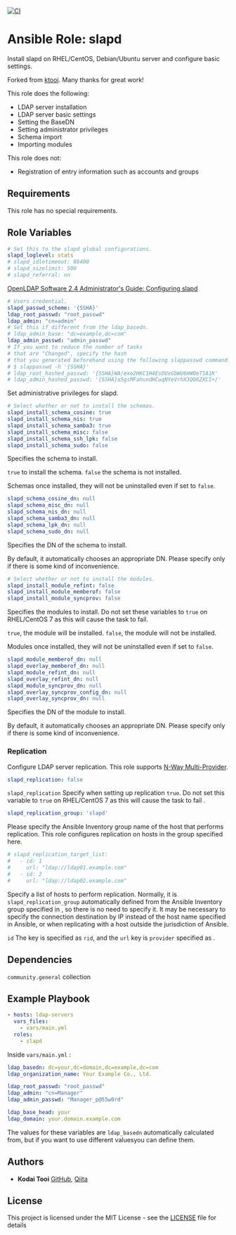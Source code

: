 [![CI](https://github.com/uprunningcloud/ansible-role-slapd/workflows/CI/badge.svg)](https://github.com/uprunningcloud/ansible-role-slapd/actions?query=workflow%3ACI+branch%3Amain)

# Ansible Role: slapd

Install slapd on RHEL/CentOS, Debian/Ubuntu server and configure basic settings.

Forked from [ktooi](https://github-com.translate.goog/ktooi/ansible-role-slapd). Many thanks for great work!

This role does the following:

* LDAP server installation
* LDAP server basic settings
* Setting the BaseDN
* Setting administrator privileges
* Schema import
* Importing modules

This role does not:

* Registration of entry information such as accounts and groups


## Requirements

This role has no special requirements.

## Role Variables

```yaml
# Set this to the slapd global configurations.
slapd_loglevel: stats
# slapd_idletimeout: 86400
# slapd_sizelimit: 500
# slapd_referral: on
```

[OpenLDAP Software 2.4 Administrator's Guide: Configuring slapd](https://www.openldap.org/doc/admin24/slapdconf2.html#cn%3Dconfig)

```yaml
# Users credential.
slapd_passwd_scheme: '{SSHA}'
ldap_root_passwd: "root_passwd"
ldap_admin: "cn=admin"
# Set this if different from the ldap_basedn.
# ldap_admin_base: "dc=example,dc=com"
ldap_admin_passwd: "admin_passwd"
# If you want to reduce the number of tasks
# that are "Changed", specify the hash
# that you generated beforehand using the following slappasswd command.
# $ slappasswd -h '{SSHA}'
# ldap_root_hashed_passwd: '{SSHA}WA/exo2HKC1H4EsOUxGbWU6mW0eT1A1K'
# ldap_admin_hashed_passwd: '{SSHA}a5gsMFahundHCuqNYeVrhX3QO6ZXCI+/'
```

Set administrative privileges for slapd.

```yaml
# Select whether or not to install the schemas.
slapd_install_schema_cosine: true
slapd_install_schema_nis: true
slapd_install_schema_samba3: true
slapd_install_schema_misc: false
slapd_install_schema_ssh_lpk: false
slapd_install_schema_sudo: false
```

Specifies the schema to install.

`true` to install the schema.
`false` the schema is not installed.

Schemas once installed, they will not be uninstalled even if set to `false`.

```yaml
slapd_schema_cosine_dn: null
slapd_schema_misc_dn: null
slapd_schema_nis_dn: null
slapd_schema_samba3_dn: null
slapd_schema_lpk_dn: null
slapd_schema_sudo_dn: null
```

Specifies the DN of the schema to install.

By default, it automatically chooses an appropriate DN. Please specify only if there is some kind of inconvenience.

```yaml
# Select whether or not to install the modules.
slapd_install_module_refint: false
slapd_install_module_memberof: false
slapd_install_module_syncprov: false
```

Specifies the modules to install.
Do not set these variables to `true` on RHEL/CentOS 7 as this will cause the task to fail.

`true`, the module will be installed.
`false`, the module will not be installed.

Modules once installed, they will not be uninstalled even if set to `false`.

```yaml
slapd_module_memberof_dn: null
slapd_overlay_memberof_dn: null
slapd_module_refint_dn: null
slapd_overlay_refint_dn: null
slapd_module_syncprov_dn: null
slapd_overlay_syncprov_config_dn: null
slapd_overlay_syncprov_dn: null
```

Specifies the DN of the module to install.

By default, it automatically chooses an appropriate DN. Please specify only if there is some kind of inconvenience.


### Replication

Configure LDAP server replication.
This role supports  [N-Way Multi-Provider](https://www.openldap.org/doc/admin24/replication.html#N-Way%20Multi-Provider).

```yaml
slapd_replication: false
```

`slapd_replication` Specify when setting up replication `true`. Do not set this variable to `true` on RHEL/CentOS 7 as this will cause the task to fail .

```yaml
slapd_replication_group: 'slapd'
```

Please specify the Ansible Inventory group name of the host that performs replication. This role configures replication on hosts in the group specified here.

```yaml
# slapd_replication_target_list:
#   - id: 1
#     url: "ldap://ldap01.example.com"
#   - id: 2
#     url: "ldap://ldap02.example.com"
```

Specify a list of hosts to perform replication. Normally, it is `slapd_replication_group` automatically defined from the Ansible Inventory group specified in , so there is no need to specify it. It may be necessary to specify the connection destination by IP instead of the host name specified in Ansible, or when replicating with a host outside the jurisdiction of Ansible.

`id` The key is specified as `rid`, and the `url` key is `provider` specified as .

## Dependencies

`community.general` collection

## Example Playbook

```yaml
- hosts: ldap-servers
  vars_files:
    - vars/main.yml
  roles:
    - slapd
```

Inside `vars/main.yml` :

```yaml
ldap_basedn: dc=your,dc=domain,dc=example,dc=com
ldap_organization_name: Your Example Co., Ltd.

ldap_root_passwd: "root_passwd"
ldap_admin: "cn=Manager"
ldap_admin_passwd: "Manager_p@55w0rd"
```

```yaml
ldap_base_head: your
ldap_domain: your.domain.example.com
```

The values ​​for these variables are `ldap_basedn` automatically calculated from, but if you want to use different values ​​you can define them.

## Authors

* **Kodai Tooi** [GitHub](https://github.com/ktooi), [Qiita](https://qiita.com/ktooi)

## License

This project is licensed under the MIT License - see the [LICENSE](LICENSE) file for details
